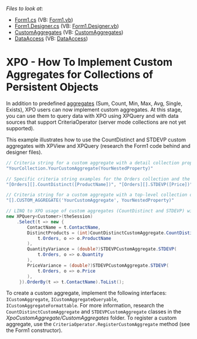<!-- default file list -->
*Files to look at*:
* [Form1.cs](./CS/XpoCustomAggregate/Form1.cs) (VB: [Form1.vb](./VB/XpoCustomAggregate/Form1.vb))
* [Form1.Designer.cs](./CS/XpoCustomAggregate/Form1.Designer.cs) (VB: [Form1.Designer.vb](./VB/XpoCustomAggregate/Form1.Designer.vb))
* [CustomAggregates](./CS/XpoCustomAggregate/CustomAggregates) (VB: [CustomAggregates](./VB/XpoCustomAggregate/CustomAggregates))
* [DataAccess](./CS/XpoCustomAggregate/DataAccess) (VB: [DataAccess](./VB/XpoCustomAggregate/DataAccess))
<!-- default file list end -->

# XPO - How To Implement Custom Aggregates for Collections of Persistent Objects

In addition to predefined [aggregates](https://docs.devexpress.com/CoreLibraries/DevExpress.Data.Filtering.Aggregate) (Sum, Count, Min, Max, Avg, Single, Exists), XPO users can now implement custom aggregates. At this stage, you can use them to query data with XPO using XPQuery and with data sources that support CriteriaOperator (server mode collections are not yet supported).

This example illustrates how to use the CountDistinct and STDEVP custom aggregates with XPView and XPQuery (research the Form1 code behind and designer files).
``` csharp
// Criteria string for a custom aggregate with a detail collection property or Free Joins.
"YourCollection.YourCustomAggregate(YourNestedProperty)"

// Specific criteria string examples for the Orders collection and the CountDistinct and STDEVP custom aggregates.
"[Orders][].CountDistinct([ProductName])", "[Orders][].STDEVP([Price])"

// Criteria string for a custom aggregate with a top-level collection of persistent objects.
"[].CUSTOM_AGGREGATE('YourCustomAggregate', YourNestedProperty)"

// LINQ to XPO usage of custom aggregates (CountDistinct and STDEVP) with a detail collection property.
new XPQuery<Customer>(theSession)
    .Select(t => new {
        ContactName = t.ContactName,
        DistinctProducts = (int)CountDistinctCustomAggregate.CountDistinct(
            t.Orders, o => o.ProductName
        ),
        QuantityVariance = (double?)STDEVPCustomAggregate.STDEVP(
            t.Orders, o => o.Quantity
        ),
        PriceVariance = (double?)STDEVPCustomAggregate.STDEVP(
            t.Orders, o => o.Price
        ),
     }).OrderBy(t => t.ContactName).ToList();
```

To create a custom aggregate, implement the following interfaces: `ICustomAggregate`, `ICustomAggregateQueryable`, `ICustomAggregateFormattable`.
For more information, research the `CountDistinctCustomAggregate` and `STDEVPCustomAggregate` classes in the *XpoCustomAggregate/CustomAggregates* folder.
To register a custom aggregate, use the `CriteriaOperator.RegisterCustomAggregate` method (see the Form1 constructor).
